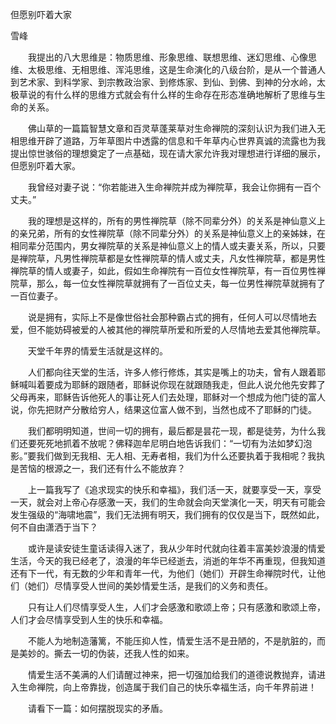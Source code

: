 但愿别吓着大家

雪峰


　　我提出的八大思维是：物质思维、形象思维、联想思维、迷幻思维、心像思维、太极思维、无相思维、浑沌思维，这是生命演化的八级台阶，是从一个普通人到艺术家、到科学家、到宗教政治家、到修炼家、到仙、到佛、到神的分水岭，太极草说的有什么样的思维方式就会有什么样的生命存在形态准确地解析了思维与生命的关系。

　　佛山草的一篇篇智慧文章和百灵草蓬莱草对生命禅院的深刻认识为我们进入无相思维开辟了道路，万年草图片中透露的信息和千年草内心世界真诚的流露也为我提出惊世骇俗的理想奠定了一点基础，现在请大家允许我对理想进行详细的展示，但愿别吓着大家。

　　我曾经对妻子说：“你若能进入生命禅院并成为禅院草，我会让你拥有一百个丈夫。”

　　我的理想是这样的，所有的男性禅院草（除不同辈分外）的关系是神仙意义上的亲兄弟，所有的女性禅院草（除不同辈分外）的关系是神仙意义上的亲姊妹，在相同辈分范围内，男女禅院草的关系是神仙意义上的情人或夫妻关系，所以，只要是禅院草，凡男性禅院草都是女性禅院草的情人或丈夫，凡女性禅院草，都是男性禅院草的情人或妻子，如此，假如生命禅院有一百位女性禅院草，有一百位男性禅院草，那么，每一位女性禅院草就拥有了一百位丈夫，每一位男性禅院草就拥有了一百位妻子。

　　说是拥有，实际上不是像世俗社会那种霸占式的拥有，任何人可以尽情地去爱，但不能妨碍被爱的人被其他的禅院草所爱和所爱的人尽情地去爱其他禅院草。

　　天堂千年界的情爱生活就是这样的。

　　人们都向往天堂的生活，许多人修行修炼，其实是嘴上的功夫，曾有人跟着耶稣喊叫着要成为耶稣的跟随者，耶稣说你现在就跟随我走，但此人说允他先安葬了父母再来，耶稣告诉他死人的事让死人们去处理，耶稣对一个想成为他门徒的富人说，你先把财产分散给穷人，结果这位富人做不到，当然也成不了耶稣的门徒。

　　我们都明明知道，世间一切的拥有，最后都是昙花一现，都是徒劳，为什么我们还要死死地抓着不放呢？佛释迦牟尼明白地告诉我们：“一切有为法如梦幻泡影。”要我们做到无我相、无人相、无寿者相，我们为什么还要执着于我相呢？我执是苦恼的根源之一，我们还有什么不能放弃？

　　上一篇我写了《追求现实的快乐和幸福》，我们活一天，就要享受一天，享受一天，就会对上帝心存感激一天，我们的生命就会向天堂演化一天，明天有可能会发生强级的“海啸地震”，我们无法拥有明天，我们拥有的仅仅是当下，既然如此，何不自由潇洒于当下？

　　或许是读安徒生童话读得入迷了，我从少年时代就向往着丰富美妙浪漫的情爱生活，今天的我已经老了，浪漫的年华已经逝去，消逝的年华不再重现，但我知道还有下一代，有无数的少年和青年一代，为他们（她们）开辟生命禅院时代，让他们（她们）尽情享受人世间的美妙情爱生活，是我们的义务和责任。

　　只有让人们尽情享受人生，人们才会感激和歌颂上帝；只有感激和歌颂上帝，人们才会尽情享受到人生的快乐和幸福。

　　不能人为地制造藩篱，不能压抑人性，情爱生活不是丑陋的，不是肮脏的，而是美妙的。撕去一切的伪装，还我人性的如来。

　　情爱生活不美满的人们请醒过神来，把一切强加给我们的道德说教抛弃，请进入生命禅院，向上帝靠拢，创造属于我们自己的快乐幸福生活，向千年界前进！

　　请看下一篇：如何摆脱现实的矛盾。



